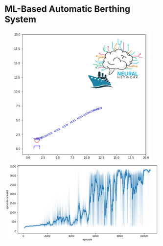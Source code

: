 # ML-Based Automatic Berthing System

<p align="center">
  <img src="imgs/berthing_trajectory_03.png"/>
  <img src="imgs/reward_hist.png"/>
</p>


